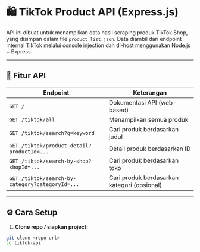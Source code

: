 # 🛍️ TikTok Product API (Express.js)

API ini dibuat untuk menampilkan data hasil scraping produk TikTok Shop, yang disimpan dalam file `product_list.json`. Data diambil dari endpoint internal TikTok melalui console injection dan di-host menggunakan Node.js + Express.

---

## 🚀 Fitur API

| Endpoint | Keterangan |
|----------|------------|
| `GET /` | Dokumentasi API (web-based) |
| `GET /tiktok/all` | Menampilkan semua produk |
| `GET /tiktok/search?q=keyword` | Cari produk berdasarkan judul |
| `GET /tiktok/product-detail?productId=...` | Detail produk berdasarkan ID |
| `GET /tiktok/search-by-shop?shopId=...` | Cari produk berdasarkan toko |
| `GET /tiktok/search-by-category?categoryId=...` | Cari produk berdasarkan kategori (opsional) |

---

## ⚙️ Cara Setup

1. **Clone repo / siapkan project:**

```bash
git clone <repo-url>
cd tiktok-api
